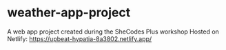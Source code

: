 # weather-app-project
A web app project created during the SheCodes Plus workshop
Hosted on Netlify: https://upbeat-hypatia-8a3802.netlify.app/
